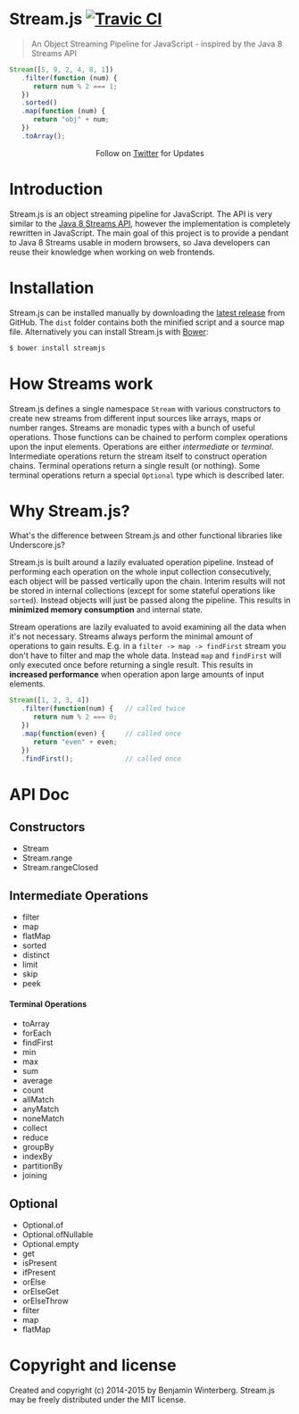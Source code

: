 Stream.js [![Travic CI](https://travis-ci.org/winterbe/streamjs.svg?branch=master)](https://travis-ci.org/winterbe/streamjs)
========================

> An Object Streaming Pipeline for JavaScript - inspired by the Java 8 Streams API

```javascript
Stream([5, 9, 2, 4, 8, 1])
   .filter(function (num) {
      return num % 2 === 1;
   })
   .sorted()
   .map(function (num) {
      return "obj" + num;
   })
   .toArray();
```

<p align="center">
   Follow on <a href="https://twitter.com/benontherun">Twitter</a> for Updates
</p>

# Introduction

Stream.js is an object streaming pipeline for JavaScript. The API is very similar to the [Java 8 Streams API](http://winterbe.com/posts/2014/07/31/java8-stream-tutorial-examples/), however the implementation is completely rewritten in JavaScript. The main goal of this project is to provide a pendant to Java 8 Streams usable in modern browsers, so Java developers can reuse their knowledge when working on web frontends.

# Installation

Stream.js can be installed manually by downloading the [latest release](https://github.com/winterbe/streamjs/releases) from GitHub. The `dist` folder contains both the minified script and a source map file. Alternatively you can install Stream.js with [Bower](http://bower.io/):

```bash
$ bower install streamjs
```

# How Streams work

Stream.js defines a single namespace `Stream` with various constructors to create new streams from different input sources like arrays, maps or number ranges. Streams are monadic types with a bunch of useful operations. Those functions can be chained to perform complex operations upon the input elements. Operations are either *intermediate* or *terminal*. Intermediate operations return the stream itself to construct operation chains. Terminal operations return a single result (or nothing). Some terminal operations return a special `Optional` type which is described later.

# Why Stream.js?

What's the difference between Stream.js and other functional libraries like Underscore.js?

Stream.js is built around a lazily evaluated operation pipeline. Instead of performing each operation  on the whole input collection consecutively, each object will be passed vertically upon the chain. Interim results will not be stored in internal collections (except for some stateful operations like `sorted`). Instead objects will just be passed along the pipeline. This results in **minimized memory consumption** and internal state.

Stream operations are lazily evaluated to avoid examining all the data when it's not necessary. Streams always perform the minimal amount of operations to gain results. E.g. in a `filter -> map -> findFirst` stream you don't have to filter and map the whole data. Instead `map` and `findFirst` will only executed once before returning a single result. This results in **increased performance** when operation apon large amounts of input elements.

```js
Stream([1, 2, 3, 4])
   .filter(function(num) {   // called twice
      return num % 2 === 0;
   })
   .map(function(even) {     // called once
      return "even" + even;
   })
   .findFirst();             // called once
```

# API Doc

## Constructors

- Stream
- Stream.range
- Stream.rangeClosed

## Intermediate Operations

- filter
- map
- flatMap
- sorted
- distinct
- limit
- skip
- peek

#### Terminal Operations

- toArray
- forEach
- findFirst
- min
- max
- sum
- average
- count
- allMatch
- anyMatch
- noneMatch
- collect
- reduce
- groupBy
- indexBy
- partitionBy
- joining
 
## Optional

- Optional.of
- Optional.ofNullable
- Optional.empty
- get
- isPresent
- ifPresent
- orElse
- orElseGet
- orElseThrow
- filter
- map
- flatMap


# Copyright and license

Created and copyright (c) 2014-2015 by Benjamin Winterberg. Stream.js may be freely distributed under the MIT license.
